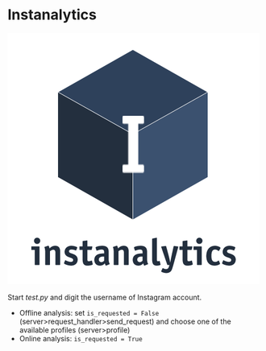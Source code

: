 # Instanalytics
![GitHub Logo](./logo.png)

Start *test.py* and digit the username of Instagram account.
- Offline analysis: set `is_requested = False` (server>request_handler>send_request) and choose one of the available profiles (server>profile)
- Online analysis: `is_requested = True`
